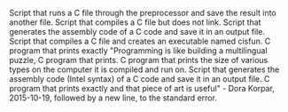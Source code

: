 Script that runs a C file through the preprocessor and save the result into another file.
Script that compiles a C file but does not link.
Script that generates the assembly code of a C code and save it in an output file.
Script that compiles a C file and creates an executable named cisfun.
C program that prints exactly "Programming is like building a multilingual puzzle,
C program that prints.
C program that prints the size of various types on the computer it is compiled and run on.
Script that generates the assembly code (Intel syntax) of a C code and save it in an output file.
C program that prints exactly and that piece of art is useful" - Dora Korpar, 2015-10-19, followed by a new line, to the standard error.
